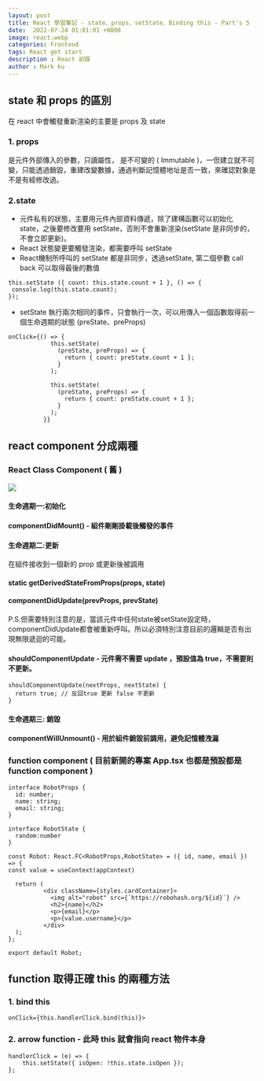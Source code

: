 ```yaml
---
layout: post
title: React 學習筆記 - state、props、setState、Binding this - Part's 5
date:  2022-07-24 01:01:01 +0800
image: react.webp
categories: Frontend
tags: React get start
description : React 初探
author : Mark ku
---
```


## state 和 props 的區別 
在 react  中會觸發重新渲染的主要是 props 及 state 

### 1. props
是元件外部傳入的參數，只讀屬性， 是不可變的 ( Immutable )，一但建立就不可變，只能透過銷毀，重建改變數據，通過判斷記憶體地址是否一致，來確認對象是不是有經修改過。  

### 2.state
* 元件私有的狀態，主要用元件內部資料傳遞，除了建構函數可以初始化 state，之後要修改要用 setState，否則不會重新渲染(setState 是非同步的，不會立即更新)。  
* React 狀態變更要觸發渲染，都需要呼叫 setState
* React機制所呼叫的 setState 都是非同步，透過setState, 第二個參數 call back 可以取得最後的數值

```
this.setState ({ count: this.state.count + 1 }, () => {
 console.log(this.state.count);  
});
```
* setState 執行兩次相同的事件，只會執行一次，可以用傳入一個函數取得前一個生命週期的狀態 (preState、preProps)

```
onClick={() => {
            this.setState(
              (preState, preProps) => {
                return { count: preState.count + 1 };
              }              
            );

            this.setState(
              (preState, preProps) => {
                return { count: preState.count + 1 };
              }             
            );            
          }}
```

## react component 分成兩種
### React Class Component ( 舊 ) 
![](https://i.imgur.com/lgWfIZe.png)

#### 生命週期一:初始化
#### componentDidMount() - 組件剛剛掛載後觸發的事件
#### 生命週期二:更新
在組件接收到一個新的 prop 或更新後被調用  
#### static getDerivedStateFromProps(props, state)
#### componentDidUpdate(prevProps, prevState) 
P.S.但需要特別注意的是，當該元件中任何state被setState設定時，componentDidUpdate都會被重新呼叫。所以必須特別注意目前的邏輯是否有出現無限遞迴的可能。  

#### shouldComponentUpdate - 元件需不需要 update ，預設值為 true，不需要則不更新。
```
shouldComponentUpdate(nextProps, nextState) {
  return true; // 反回true 更新 false 不更新
}
```
#### 生命週期三: 銷毀 

#### componentWillUnmount() - 用於組件銷毀前調用，避免記憶體洩漏

### function component ( 目前新開的專案 App.tsx 也都是預設都是 function component )

```
interface RobotProps {
  id: number;
  name: string;
  email: string;
}

interface RobotState {
  random:number
}

const Robot: React.FC<RobotProps,RobotState> = ({ id, name, email }) => {
const value = useContext(appContext)

  return (        
          <div className={styles.cardContainer}>
            <img alt="robot" src={`https://robohash.org/${id}`} />
            <h2>{name}</h2>
            <p>{email}</p>
            <p>{value.username}</p>
          </div>            
  );
};

export default Robot;
```

## function 取得正確 this  的兩種方法

### 1. bind this 
```
onClick={this.handlerClick.bind(this)}>
```
### 2. arrow function - 此時 this 就會指向 react 物件本身
```
handlerClick = (e) => {
    this.setState({ isOpen: !this.state.isOpen });
};
```